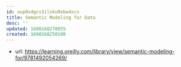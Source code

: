 ```yaml
---
id: uup0x4gcs3ilsku9xbw4xcx
title: Semantic Modeling for Data
desc: ''
updated: 1698168270855
created: 1698168250108
---
```


- url: https://learning.oreilly.com/library/view/semantic-modeling-for/9781492054269/